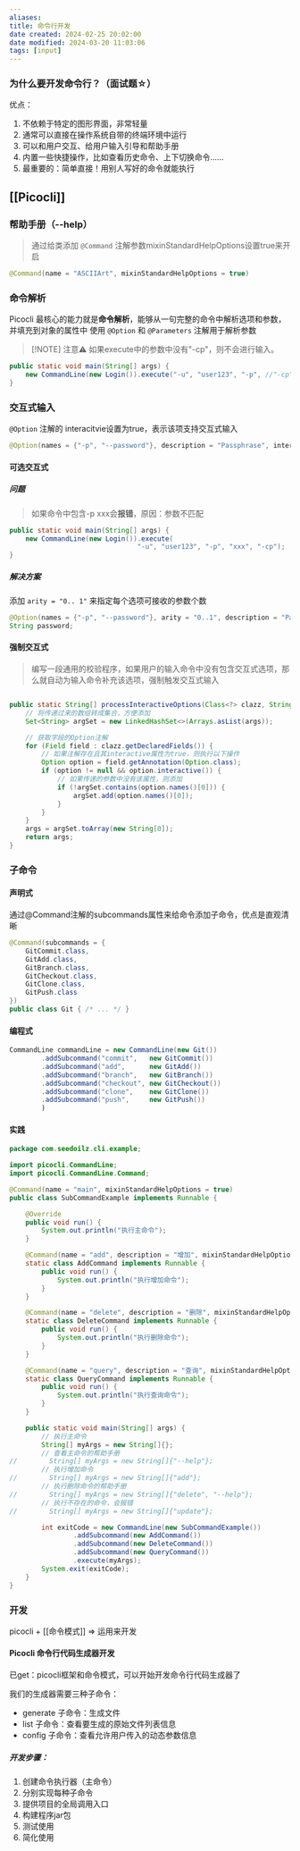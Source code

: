 ```yaml
---
aliases: 
title: 命令行开发
date created: 2024-02-25 20:02:00
date modified: 2024-03-20 11:03:06
tags: [input]
---
```


### 为什么要开发命令行？（面试题☆）
优点：
1. 不依赖于特定的图形界面，非常轻量
2. 通常可以直接在操作系统自带的终端环境中运行
3. 可以和用户交互、给用户输入引导和帮助手册
4. 内置一些快捷操作，比如查看历史命令、上下切换命令……
5. 最重要的：简单直接！用别人写好的命令就能执行

## [[Picocli]]
### 帮助手册（--help）
>通过给类添加 `@Command` 注解参数mixinStandardHelpOptions设置true来开启

```java
@Command(name = "ASCIIArt", mixinStandardHelpOptions = true)
```

### 命令解析

Picocli 最核心的能力就是**命令解析**，能够从一句完整的命令中解析选项和参数，并填充到对象的属性中
使用 `@Option` 和 `@Parameters` 注解用于解析参数



> [!NOTE] 注意⚠️
> 如果execute中的参数中没有"-cp"，则不会进行输入。

```java
public static void main(String[] args) {
    new CommandLine(new Login()).execute("-u", "user123", "-p", //"-cp");
}
```

### 交互式输入

`@Option` 注解的 interacitvie设置为true，表示该项支持交互式输入
```java
@Option(names = {"-p", "--password"}, description = "Passphrase", interactive = true)
```

#### 可选交互式

##### 问题
>如果命令中包含-p xxx会**报错**，原因：参数不匹配
```java
public static void main(String[] args) {
    new CommandLine(new Login()).execute(
							    "-u", "user123", "-p", "xxx", "-cp");
}
```
##### 解决方案
添加 `arity = "0.. 1"` 来指定每个选项可接收的参数个数
```java
@Option(names = {"-p", "--password"}, arity = "0..1", description = "Passphrase", interactive = true)
String password;
```

#### 强制交互式
>编写一段通用的校验程序，如果用户的输入命令中没有包含交互式选项，那么就自动为输入命令补充该选项，强制触发交互式输入

```java

public static String[] processInteractiveOptions(Class<?> clazz, String[] args) {
	// 将传递过来的数组转成集合，方便添加
	Set<String> argSet = new LinkedHashSet<>(Arrays.asList(args));

	// 获取字段的Option注解
	for (Field field : clazz.getDeclaredFields()) {
		// 如果注解存在且其interactive属性为true，则执行以下操作
		Option option = field.getAnnotation(Option.class);
		if (option != null && option.interactive()) {
			// 如果传递的参数中没有该属性，则添加
			if (!argSet.contains(option.names()[0])) {
				argSet.add(option.names()[0]);
			}
		}
	}
	args = argSet.toArray(new String[0]);
	return args;
}
```

### 子命令

#### 声明式
通过@Command注解的subcommands属性来给命令添加子命令，优点是直观清晰
```java
@Command(subcommands = {
    GitCommit.class,
    GitAdd.class,
    GitBranch.class,
    GitCheckout.class,
    GitClone.class,
    GitPush.class
})
public class Git { /* ... */ }
```

#### 编程式
```java
CommandLine commandLine = new CommandLine(new Git())
        .addSubcommand("commit",   new GitCommit())
        .addSubcommand("add",      new GitAdd())
        .addSubcommand("branch",   new GitBranch())
        .addSubcommand("checkout", new GitCheckout())
        .addSubcommand("clone",    new GitClone())
        .addSubcommand("push",     new GitPush())
        )
```

#### 实践
```java
package com.seedoilz.cli.example;

import picocli.CommandLine;
import picocli.CommandLine.Command;

@Command(name = "main", mixinStandardHelpOptions = true)
public class SubCommandExample implements Runnable {

    @Override
    public void run() {
        System.out.println("执行主命令");
    }

    @Command(name = "add", description = "增加", mixinStandardHelpOptions = true)
    static class AddCommand implements Runnable {
        public void run() {
            System.out.println("执行增加命令");
        }
    }

    @Command(name = "delete", description = "删除", mixinStandardHelpOptions = true)
    static class DeleteCommand implements Runnable {
        public void run() {
            System.out.println("执行删除命令");
        }
    }

    @Command(name = "query", description = "查询", mixinStandardHelpOptions = true)
    static class QueryCommand implements Runnable {
        public void run() {
            System.out.println("执行查询命令");
        }
    }

    public static void main(String[] args) {
        // 执行主命令
        String[] myArgs = new String[]{};
        // 查看主命令的帮助手册
//        String[] myArgs = new String[]{"--help"};
        // 执行增加命令
//        String[] myArgs = new String[]{"add"};
        // 执行删除命令的帮助手册
//        String[] myArgs = new String[]{"delete", "--help"};
        // 执行不存在的命令，会报错
//        String[] myArgs = new String[]{"update"};

        int exitCode = new CommandLine(new SubCommandExample())
                .addSubcommand(new AddCommand())
                .addSubcommand(new DeleteCommand())
                .addSubcommand(new QueryCommand())
                .execute(myArgs);
        System.exit(exitCode);
    }
}
```

### 开发
picocli + [[命令模式]] => 运用来开发

#### Picocli 命令行代码生成器开发
已get：picocli框架和命令模式，可以开始开发命令行代码生成器了

我们的生成器需要三种子命令：
- generate 子命令：生成文件
- list 子命令：查看要生成的原始文件列表信息
- config 子命令：查看允许用户传入的动态参数信息

##### 开发步骤：
1. 创建命令执行器（主命令）
2. 分别实现每种子命令
3. 提供项目的全局调用入口
4. 构建程序jar包
5. 测试使用
6. 简化使用
